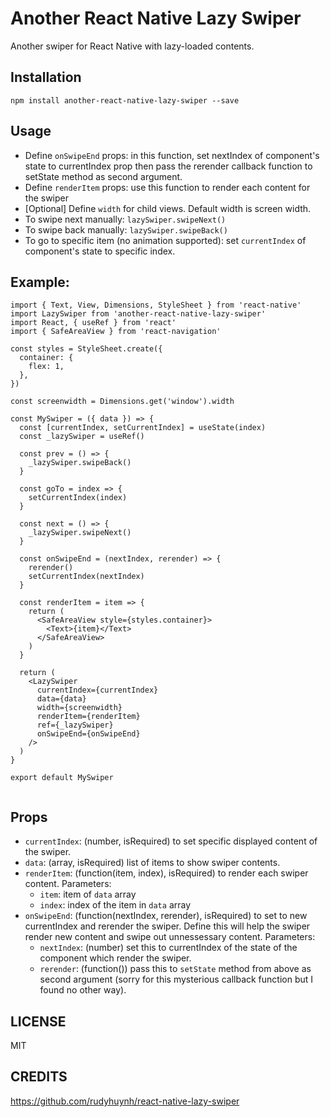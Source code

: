 # Another React Native Lazy Swiper
Another swiper for React Native with lazy-loaded contents.

## Installation
`npm install another-react-native-lazy-swiper --save`

## Usage
* Define `onSwipeEnd` props: in this function, set nextIndex of component's state to currentIndex prop then pass the rerender callback function to setState method as second argument.
* Define `renderItem` props: use this function to render each content for the swiper
* [Optional] Define `width` for child views. Default width is screen width.
* To swipe next manually: `lazySwiper.swipeNext()`
* To swipe back manually: `lazySwiper.swipeBack()`
* To go to specific item (no animation supported): set `currentIndex` of component's state to specific index.

## Example:
````
import { Text, View, Dimensions, StyleSheet } from 'react-native'
import LazySwiper from 'another-react-native-lazy-swiper'
import React, { useRef } from 'react'
import { SafeAreaView } from 'react-navigation'

const styles = StyleSheet.create({
  container: {
    flex: 1,
  },
})

const screenwidth = Dimensions.get('window').width

const MySwiper = ({ data }) => {
  const [currentIndex, setCurrentIndex] = useState(index)
  const _lazySwiper = useRef()

  const prev = () => {
    _lazySwiper.swipeBack()
  }

  const goTo = index => {
    setCurrentIndex(index)
  }

  const next = () => {
    _lazySwiper.swipeNext()
  }

  const onSwipeEnd = (nextIndex, rerender) => {
    rerender()
    setCurrentIndex(nextIndex)
  }

  const renderItem = item => {
    return (
      <SafeAreaView style={styles.container}>
        <Text>{item}</Text>
      </SafeAreaView>
    )
  }

  return (
    <LazySwiper
      currentIndex={currentIndex}
      data={data}
      width={screenwidth}
      renderItem={renderItem}
      ref={_lazySwiper}
      onSwipeEnd={onSwipeEnd}
    />
  )
}

export default MySwiper


````

## Props
* `currentIndex`: (number, isRequired) to set specific displayed content of the swiper.
* `data`: (array, isRequired) list of items to show swiper contents.
* `renderItem`: (function(item, index), isRequired) to render each swiper content. Parameters:
  * `item`: item of `data` array
  * `index`: index of the item in `data` array
* `onSwipeEnd`: (function(nextIndex, rerender), isRequired) to set to new currentIndex and rerender the swiper. Define this will help the swiper render new content and swipe out unnessessary content. Parameters:
  * `nextIndex`: (number) set this to currentIndex of the state of the component which render the swiper.
  * `rerender`: (function()) pass this to `setState` method from above as second argument (sorry for this mysterious callback function but I found no other way).

## LICENSE
MIT

## CREDITS

https://github.com/rudyhuynh/react-native-lazy-swiper